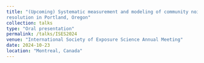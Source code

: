 ```yaml
---
title: "(Upcoming) Systematic measurement and modeling of community noise at high spatiotemporal
resolution in Portland, Oregon"
collection: talks
type: "Oral presentation"
permalink: /talks/ISES2024
venue: "International Society of Exposure Science Annual Meeting"
date: 2024-10-23
location: "Montreal, Canada"
---
```

